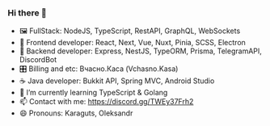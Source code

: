 ### Hi there 👋
- 🖼️ FullStack: NodeJS, TypeScript, RestAPI, GraphQL, WebSockets
- 📱 Frontend developer: React, Next, Vue, Nuxt, Pinia, SCSS, Electron
- 💾 Backend developer: Express, NestJS, TypeORM, Prisma, TelegramAPI, DiscordBot
- 🎛️ Billing and etc: Вчасно.Каса (Vchasno.Kasa)
- ☕ Java developer: Bukkit API, Spring MVC, Android Studio
- 🌱 I’m currently learning TypeScript & Golang
- 📫 Contact with me: https://discord.gg/TWEy37Frh2
- 😄 Pronouns: Karaguts, Oleksandr
